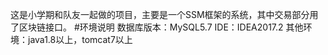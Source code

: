 这是小学期和队友一起做的项目，主要是一个SSM框架的系统，其中交易部分用了区块链接口。
#环境说明
数据库版本：MySQL5.7
IDE：IDEA2017.2
其他环境：java1.8以上，tomcat7以上